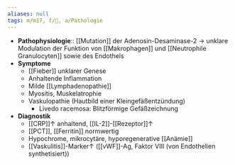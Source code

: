 ```yaml
---
aliases: null
tags: m/m17, f/💉, a/Pathologie
---
```

- **Pathophysiologie**:: [[Mutation]] der Adenosin-Desaminase-2 → unklare Modulation der Funktion von [[Makrophagen]] und [[Neutrophile Granulocyten]] sowie des Endothels
- **Symptome**
	- [[Fieber]] unklarer Genese
	- Anhaltende Inflammation
	- Milde [[Lymphadenopathie]]
	- Myositis, Muskelatrophie
	- Vaskulopathie (Hautbild einer Kleingefäßentzündung)
		- Livedo racemosa: Blitzförmige Gefäßzeichnung
- **Diagnostik**
	- [[CRP]]↑ anhaltend, [[IL-2]]-[[Rezeptor]]↑
	- [[PCT]], [[Ferritin]] normwertig
	- Hypochrome, mikrocytäre, hyporegenerative [[Anämie]]
	- [[Vaskulitis]]-Marker↑ ([[vWF]]-Ag, Faktor VIII (von Endothelien synthetisiert))